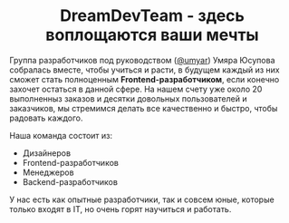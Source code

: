 <h1 align="center"> DreamDevTeam - здесь воплощаются ваши мечты </h1> 
<p> Группа разработчиков под руководством (<a href="https://github.com/umyar">@umyar</a>) Умяра Юсупова собралась вместе, чтобы учиться и расти, в будущем каждый из них сможет стать полноценным <strong>Frontend-разработчиком</strong>, если конечно захочет остаться в данной сфере. На нашем счету уже около 20 выполненныз заказов и десятки довольных пользователей и заказчиков, мы стремимся делать все качественно и быстро, чтобы радовать каждого. </p> 
</hr>
<p>Наша команда состоит из:</p>
<ul>
  <li>Дизайнеров</li>
  <li>Frontend-разработчиков</li>
  <li>Менеджеров</li>
  <li>Backend-разработчиков</li>
</ul>  
<p> У нас есть как опытные разработчики, так и совсем юные, которые только входят в IT, но очень горят научиться и работать. </p>
